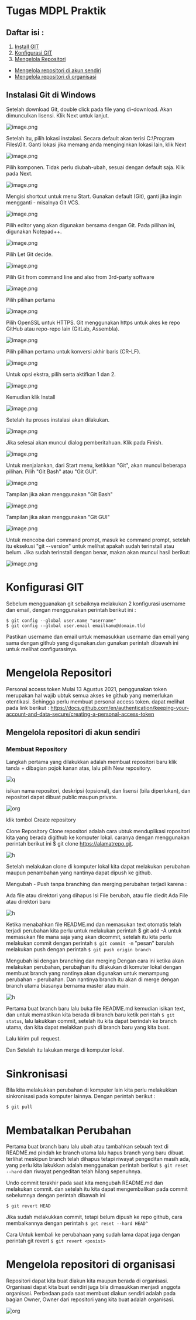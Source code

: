 # Tugas MDPL Praktik
<h2> Daftar isi : </h2>


1. [Install GIT](https://github.com/erwinstw/erwinstw-01-git-github#-instalasi-git-di-windows)
2. [Konfigurasi GIT]()
3. [Mengelola Repositori]()
* [Mengelola repositori di akun sendiri]()
* [Mengelola repositori di organisasi]()

<h2> Instalasi Git di Windows</h2>

Setelah download Git, double click pada file yang di-download. Akan dimunculkan lisensi. Klik Next untuk lanjut.

![image.png](img/1.png)

Setelah itu, pilih lokasi instalasi. Secara default akan terisi C:\Program Files\Git. Ganti lokasi jika memang anda menginginkan lokasi lain, klik Next

![image.png](img/tambahan.jpg)

Pilih komponen. Tidak perlu diubah-ubah, sesuai dengan default saja. Klik pada Next.

![image.png](img/2.png)

Mengisi shortcut untuk menu Start. Gunakan default (Git), ganti jika ingin mengganti - misalnya Git VCS.

![image.png](img/3.png)

Pilih editor yang akan digunakan bersama dengan Git. Pada pilihan ini, digunakan Notepad++.

![image.png](img/4.png)

Pilih Let Git decide. 

![image.png](img/5.png)

Pilih Git from command line and also from 3rd-party software

![image.png](img/6.png)

Pilih pilihan pertama

![image.png](img/7.png)

Pilih OpenSSL untuk HTTPS. Git menggunakan https untuk akes ke repo GitHub atau repo-repo lain (GitLab, Assembla).

![image.png](img/8.png)

Pilih pilihan pertama untuk konversi akhir baris (CR-LF).

![image.png](img/9.png)

Untuk opsi ekstra, pilih serta aktifkan 1 dan 2.

![image.png](img/10.png)

Kemudian klik Install

![image.png](img/11.png)

Setelah itu proses instalasi akan dilakukan.

![image.png](img/12.png)

Jika selesai akan muncul dialog pemberitahuan. Klik pada Finish.

![image.png](img/13.png)

Untuk menjalankan, dari Start menu, ketikkan "Git", akan muncul beberapa pilihan. Pilih "Git Bash" atau "Git GUI".

![image.png](img/14.png)

Tampilan jika akan menggunakan "Git Bash"

![image.png](img/15.png)

Tampilan jika akan menggunakan "Git GUI"

![image.png](img/16.png)

Untuk mencoba dari command prompt, masuk ke command prompt, setelah itu eksekusi "git --version" untuk melihat apakah sudah terinstall atau belum. Jika sudah terinstall dengan benar, makan akan muncul hasil berikut:

![image.png](img/17.png)

# Konfigurasi GIT

Sebelum mengguanakan git sebaiknya melakukan 2 konfigurasi username dan email, dengan menggunakan perintah berikut ini :


```
$ git config --global user.name "username"
$ git config --global user.email emailkamu@domain.tld
```



Pastikan username dan email untuk memasukkan username dan email yang sama dengan github yang digunakan.dan gunakan perintah dibawah ini untuk melihat configurasinya.

# Mengelola Repositori
Personal access token
Mulai 13 Agustus 2021, penggunakan token merupakan hal wajib ubtuk semua akses ke github yang memerlukan otentikasi. Sehingga perlu membuat personal access token. dapat melihat pada link berikut : https://docs.github.com/en/authentication/keeping-your-account-and-data-secure/creating-a-personal-access-token

## Mengelola repositori di akun sendiri

### Membuat Repository

Langkah pertama yang dilakukkan adalah membuat repositori baru klik tanda + dibagian pojok kanan atas, lalu pilih New repository.

![q](img/c.png)

isikan nama repositori, deskripsi (opsional), dan lisensi (bila diperlukan), dan repositori dapat dibuat public maupun private.

![org](img/eq.png)

klik tombol Create repository

Clone Repository
Clone repositori adalah cara ubtuk menduplikasi ropositori kita yang berada digithub ke komputer lokal. caranya dengan menggunakan perintah berikut ini $ git clone https://alamatrepo.git.

![h](img/y.png)

Setelah melakukan clone di komputer lokal kita dapat melakukan perubahan maupun penambahan yang nantinya dapat dipush ke github.


Mengubah - Push tanpa branching dan merging
perubahan terjadi karena :

Ada file atau direktori yang dihapus
Isi File berubah, atau file diedit
Ada File atau direktori baru

![h](img/a.png)

Ketika menabahkan file README.md dan memasukan text otomatis telah terjadi perubahan kita perlu untuk melakukan perintah $ git add -A untuk memasukan file mana saja yang akan dicommit, setelah itu kita perlu melakukan commit dengan perintah ``$ git commit -m`` "pesan" barulah melakukan push dengan perintah 
``$ git push origin branch``

Mengubah isi dengan branching dan merging
Dengan cara ini ketika akan melakukan perubahan, perubajhan itu dilakukan di komuter lokal dengan membuat branch yang nantinya akan digunakan untuk menampung perubahan - perubahan. Dan nantinya branch itu akan di merge dengan branch utama biasanya bernama master atau main.

![h](img/b.png)

Pertama buat branch baru lalu buka file README.md kemudian isikan text, dan untuk memastikan kita berada di branch baru ketik perintah ``$ git status``, lalu lakukkan commit, setelah itu kita dapat berindah ke branch utama, dan kita dapat melakkan push di branch baru yang kita buat.

Lalu kirim pull request.

Dan Setelah itu lakukan merge di komputer lokal.


# Sinkronisasi
Bila kita melakukkan perubahan di komputer lain kita perlu melakukkan sinkronisasi pada komputer lainnya. Dengan perintah berikut :
```
$ git pull
```
# Membatalkan Perubahan

Pertama buat branch baru lalu ubah atau tambahkan sebuah text di README.md pindah ke branch utama lalu hapus branch yang baru dibuat. terlihat meskipun branch telah dihapus tetapi riwayat pengeditan masih ada, yang perlu kita lakukkan adalah menggunakan perintah berikut ``$ git reset --hard`` dan riwayat pengeditan telah hilang sepenuhnya.

Undo commit terakhir
 pada saat kita mengubah README.md dan melakukan commit. dan setelah itu kita dapat mengembalikan pada commit sebelumnya dengan perintah dibawah ini

 ``$ git revert HEAD``

 Jika sudah melakukkan commit, tetapi belum dipush ke repo github, cara membalkannya dengan perintah ``$ get reset --hard HEAD^``

 Cara Untuk kembali ke perubahaan yang sudah lama dapat juga dengan perintah git revert ``$ git revert <posisi>``



# Mengelola repositori di organisasi

Repositori dapat kita buat diakun kita maupun berada di organisasi. Organisasi dapat kita buat sendiri juga bila dimasukkan menjadi anggota organisasi. Perbedaan pada saat membuat diakun sendiri adalah pada bagian Owner, Owner dari repositori yang kita buat adalah organisasi.

![org](img/organisasi.png)
